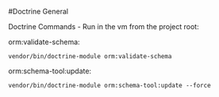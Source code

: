 #Doctrine General

Doctrine Commands - Run in the vm from the project root:


orm:validate-schema:
```
vendor/bin/doctrine-module orm:validate-schema
```

orm:schema-tool:update:
```
vendor/bin/doctrine-module orm:schema-tool:update --force
```

